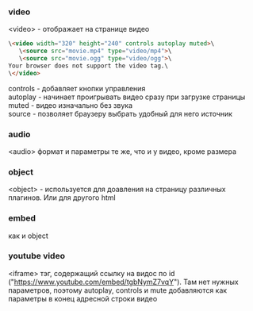 ### video
\<video> - отображает на странице видео

```html
\<video width="320" height="240" controls autoplay muted>\
   \<source src="movie.mp4" type="video/mp4">\
   \<source src="movie.ogg" type="video/ogg">\
Your browser does not support the video tag.\
\</video>
```

controls - добавляет кнопки управления\
autoplay - начинает проигрывать видео сразу при загрузке страницы\
muted - видео изначально без звука\
source - позволяет браузеру выбрать удобный для него источник

### audio
\<audio>
формат и параметры те же, что и у видео, кроме размера

### object
\<object> - используется для доавления на страницу различных плагинов.
Или для другого html

### embed
как и object

### youtube video
\<iframe> тэг, содержащий ссылку на видос по id ("https://www.youtube.com/embed/tgbNymZ7vqY").
Там нет нужных параметров, поэтому autoplay, controls и mute добавляются как параметры
в конец адресной строки видео
